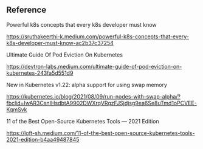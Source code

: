 ## Reference
Powerful k8s concepts that every k8s developer must know

https://sruthakeerthi-k.medium.com/powerful-k8s-concepts-that-every-k8s-developer-must-know-ac2b37c37254

Ultimate Guide Of Pod Eviction On Kubernetes

https://devtron-labs.medium.com/ultimate-guide-of-pod-eviction-on-kubernetes-243fa5d551d9

New in Kubernetes v1.22: alpha support for using swap memory

https://kubernetes.io/blog/2021/08/09/run-nodes-with-swap-alpha/?fbclid=IwAR3CsnIHsdbtA9902DWXrqVRqzFJSjdjsg9ea6Se8uTmd1oPCVEE-KqmSvk

11 of the Best Open-Source Kubernetes Tools — 2021 Edition

https://loft-sh.medium.com/11-of-the-best-open-source-kubernetes-tools-2021-edition-b4aa49487845
